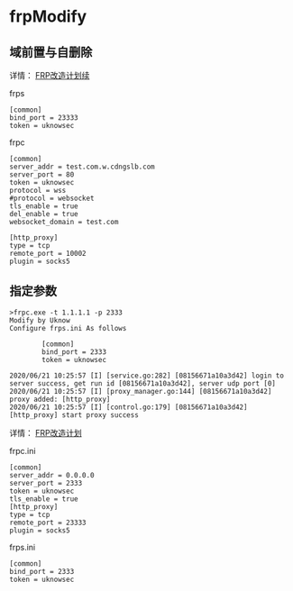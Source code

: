 # frpModify

## 域前置与自删除

详情：
[FRP改造计划续](https://uknowsec.cn/posts/notes/FRP%E6%94%B9%E9%80%A0%E8%AE%A1%E5%88%92%E7%BB%AD.html)

frps
```
[common]
bind_port = 23333
token = uknowsec
```

frpc
```
[common]
server_addr = test.com.w.cdngslb.com
server_port = 80
token = uknowsec
protocol = wss
#protocol = websocket
tls_enable = true
del_enable = true
websocket_domain = test.com

[http_proxy]
type = tcp
remote_port = 10002
plugin = socks5
```

## 指定参数
```
>frpc.exe -t 1.1.1.1 -p 2333
Modify by Uknow
Configure frps.ini As follows

        [common]
        bind_port = 2333
        token = uknowsec

2020/06/21 10:25:57 [I] [service.go:282] [08156671a10a3d42] login to server success, get run id [08156671a10a3d42], server udp port [0]
2020/06/21 10:25:57 [I] [proxy_manager.go:144] [08156671a10a3d42] proxy added: [http_proxy]
2020/06/21 10:25:57 [I] [control.go:179] [08156671a10a3d42] [http_proxy] start proxy success
```

详情：
[FRP改造计划](https://uknowsec.cn/posts/notes/FRP%E6%94%B9%E9%80%A0%E8%AE%A1%E5%88%92.html)

frpc.ini
```
[common]
server_addr = 0.0.0.0
server_port = 2333
token = uknowsec
tls_enable = true
[http_proxy]
type = tcp
remote_port = 23333
plugin = socks5
```


frps.ini
```
[common]
bind_port = 2333
token = uknowsec
```
